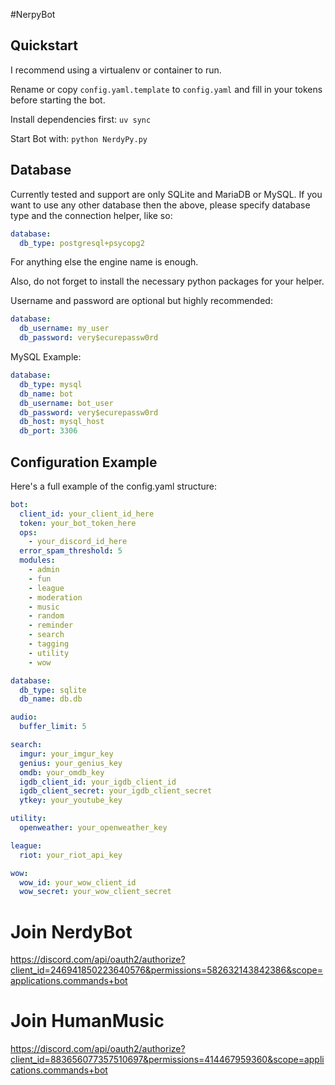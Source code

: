 #NerpyBot

## Quickstart
I recommend using a virtualenv or container to run.

Rename or copy `config.yaml.template` to `config.yaml` and fill in your tokens before starting the bot.

Install dependencies first: `uv sync`

Start Bot with: `python NerdyPy.py`

## Database
Currently tested and support are only SQLite and MariaDB or MySQL.
If you want to use any other database then the above, please specify database type and the connection helper, like so:

```yaml
database:
  db_type: postgresql+psycopg2
```
For anything else the engine name is enough.

Also, do not forget to install the necessary python packages for your helper.

Username and password are optional but highly recommended:

```yaml
database:
  db_username: my_user
  db_password: very$ecurepassw0rd
```

MySQL Example:
```yaml
database:
  db_type: mysql
  db_name: bot
  db_username: bot_user
  db_password: very$ecurepassw0rd
  db_host: mysql_host
  db_port: 3306
```

## Configuration Example
Here's a full example of the config.yaml structure:

```yaml
bot:
  client_id: your_client_id_here
  token: your_bot_token_here
  ops:
    - your_discord_id_here
  error_spam_threshold: 5
  modules:
    - admin
    - fun
    - league
    - moderation
    - music
    - random
    - reminder
    - search
    - tagging
    - utility
    - wow

database:
  db_type: sqlite
  db_name: db.db

audio:
  buffer_limit: 5

search:
  imgur: your_imgur_key
  genius: your_genius_key
  omdb: your_omdb_key
  igdb_client_id: your_igdb_client_id
  igdb_client_secret: your_igdb_client_secret
  ytkey: your_youtube_key

utility:
  openweather: your_openweather_key

league:
  riot: your_riot_api_key

wow:
  wow_id: your_wow_client_id
  wow_secret: your_wow_client_secret
```

# Join NerdyBot
https://discord.com/api/oauth2/authorize?client_id=246941850223640576&permissions=582632143842386&scope=applications.commands+bot
# Join HumanMusic
https://discord.com/api/oauth2/authorize?client_id=883656077357510697&permissions=414467959360&scope=applications.commands+bot
